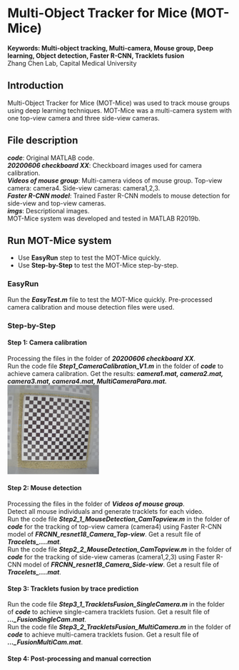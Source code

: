 # Multi-Object Tracker for Mice (MOT-Mice)
**Keywords: Multi-object tracking, Multi-camera, Mouse group, Deep learning, Object detection, Faster R-CNN, Tracklets fusion** <br>
Zhang Chen Lab, Capital Medical University

## Introduction
Multi-Object Tracker for Mice (MOT-Mice) was used to track mouse groups using deep learning techniques.
MOT-Mice was a multi-camera system with one top-view camera and three side-view cameras.

## File description
***code***: Original MATLAB code.  <br>
***20200606 checkboard XX***: Checkboard images used for camera calibration. <br>
***Videos of mouse group***: Multi-camera videos of mouse group. Top-view camera: camera4. Side-view cameras: camera1,2,3. <br>
***Faster R-CNN model***: Trained Faster R-CNN models to mouse detection for side-view and top-view cameras. <br>
***imgs***: Descriptional images.  <br>
MOT-Mice system was developed and tested in MATLAB R2019b.

## Run MOT-Mice system
- Use **EasyRun** step to test the MOT-Mice quickly. <br>
- Use **Step-by-Step** to test the MOT-Mice step-by-step. <br>
### EasyRun
Run the ***EasyTest.m*** file to test the MOT-Mice quickly. Pre-processed camera calibration and mouse detection files were used.
### Step-by-Step
#### Step 1: Camera calibration
Processing the files in the folder of ***20200606 checkboard XX***. <br>
Run the code file ***Step1_CameraCalibration_V1.m*** in the folder of ***code*** to achieve camera calibration. Get the results: ***camera1.mat, camera2.mat, camera3.mat, camera4.mat, MultiCameraPara.mat.***  <br>
<img src="imgs/20200606132509-camera4.png" height="200px" width="auto"/> 
#### Step 2: Mouse detection
Processing the files in the folder of ***Videos of mouse group***. <br>
Detect all mouse individuals and generate tracklets for each video.  <br>
Run the code file ***Step2_1_MouseDetection_CamTopview.m*** in the folder of ***code*** for the tracking of top-view camera (camera4) using Faster R-CNN model of ***FRCNN_resnet18_Camera_Top-view***. Get a result file of ***Tracelets_....mat***. <br>
Run the code file ***Step2_2_MouseDetection_CamTopview.m*** in the folder of ***code*** for the tracking of side-view cameras (camera1,2,3) using Faster R-CNN model of ***FRCNN_resnet18_Camera_Side-view***. Get a result file of ***Tracelets_....mat***.  <br>
#### Step 3: Tracklets fusion by trace prediction
Run the code file ***Step3_1_TrackletsFusion_SingleCamera.m*** in the folder of ***code*** to achieve single-camera tracklets fusion. Get a result file of ***..._FusionSingleCam.mat***.<br>
Run the code file ***Step3_2_TrackletsFusion_MultiCamera.m*** in the folder of ***code*** to achieve multi-camera tracklets fusion. Get a result file of ***..._FusionMultiCam.mat***. <br>
#### Step 4: Post-processing and manual correction
